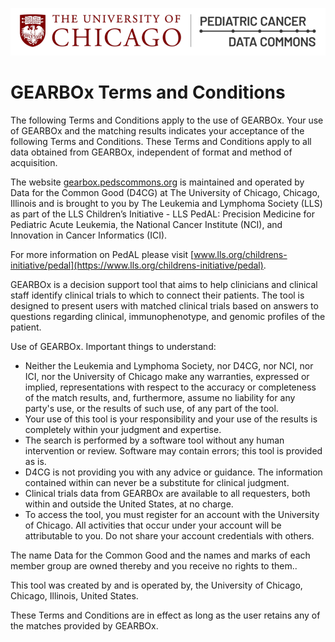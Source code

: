 ![Logo](img/PcdcLogo.png)
# GEARBOx Terms and Conditions
The following Terms and Conditions apply to the use of GEARBOx. Your use of GEARBOx and the matching results indicates your acceptance of the following Terms and Conditions. These Terms and Conditions apply to all data obtained from GEARBOx, independent of format and method of acquisition.

The website [gearbox.pedscommons.org](https://gearbox.pedscommons.org) is maintained and operated by Data for the Common Good (D4CG) at The University of Chicago, Chicago, Illinois and is brought to you by The Leukemia and Lymphoma Society (LLS) as part of the LLS Children’s Initiative - LLS PedAL: Precision Medicine for Pediatric Acute Leukemia, the National Cancer Institute (NCI), and Innovation in Cancer Informatics (ICI). 

For more information on PedAL please visit [www.lls.org/childrens-initiative/pedal](https://www.lls.org/childrens-initiative/pedal).

GEARBOx is a decision support tool that aims to help clinicians and clinical staff identify clinical trials to which to connect their patients. The tool is designed to present users with matched clinical trials based on answers to questions regarding clinical, immunophenotype, and genomic profiles of the patient.

Use of GEARBOx. Important things to understand:

- Neither the Leukemia and Lymphoma Society, nor D4CG, nor NCI, nor ICI, nor  the University of Chicago make any warranties, expressed or implied, representations with respect to the accuracy or completeness of the match results, and, furthermore, assume no liability for any party's use, or the results of such use, of any part of the tool. 
- Your use of this tool is your responsibility and your use of the results is completely within your judgment and expertise.
- The search is performed by a software tool without any human intervention or review. Software may contain errors; this tool is provided as is.
- D4CG is not providing you with any advice or guidance. The information contained within can never be a substitute for clinical judgment.
- Clinical trials data from GEARBOx are available to all requesters, both within and outside the United States, at no charge.
- To access the tool, you must register for an account with the University of Chicago. All activities that occur under your account will be attributable to you. Do not share your account credentials with others.

The name Data for the Common Good and the names and marks of each member group are owned thereby and you receive no rights to them..

This tool was created by and is operated by, the University of Chicago, Chicago, Illinois, United States.

These Terms and Conditions are in effect as long as the user retains any of the matches provided by GEARBOx.